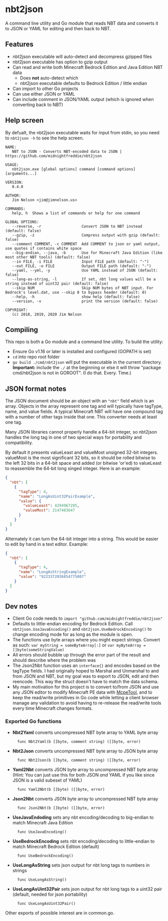 # nbt2json

A command line utility and Go module that reads NBT data and converts it to JSON or YAML for editing and then back to NBT.

## Features

- nbt2json executable will auto-detect and decompress gzipped files
- nbt2json executable has option to gzip output
- Can read and write both Minecraft Bedrock Edition and Java Edition NBT data
    - Does **not** auto-detect which
    - nbt2json executable defaults to Bedrock Edition / little endian
- Can import to other Go projects
- Can use either JSON or YAML
- Can include comment in JSON/YAML output (which is ignored when converting back to NBT)

## Help screen

By defualt, the nbt2json executable waits for input from stdin, so you need to `nbt2json -h` to see the help screen.

```
NAME:
   NBT to JSON - Converts NBT-encoded data to JSON | https://github.com/midnightfreddie/nbt2json

USAGE:
   nbt2json.exe [global options] command [command options] [arguments...]

VERSION:
   0.4.0

AUTHOR:
   Jim Nelson <jim@jimnelson.us>

COMMANDS:
   help, h  Shows a list of commands or help for one command

GLOBAL OPTIONS:
   --reverse, -r                  Convert JSON to NBT instead (default: false)
   --gzip, -z                     Compress output with gzip (default: false)
   --comment COMMENT, -c COMMENT  Add COMMENT to json or yaml output, use quotes if contains white space
   --big-endian, --java, -b       Use for Minecraft Java Edition (like most other NBT tools) (default: false)
   --in FILE, -i FILE             Input FILE path (default: "-")
   --out FILE, -o FILE            Output FILE path (default: "-")
   --yaml, --yml, -y              Use YAML instead of JSON (default: false)
   --long-as-string, -l           If set, nbt long values will be a string instead of uint32 pair (default: false)
   --skip NUM                     Skip NUM bytes of NBT input. For Bedrock's level.dat, use --skip 8 to bypass header (default: 0)
   --help, -h                     show help (default: false)
   --version, -v                  print the version (default: false)

COPYRIGHT:
   (c) 2018, 2019, 2020 Jim Nelson
```

## Compiling

This repo is both a Go module and a command line utility. To build the utility:

- Ensure Go v1.16 or later is installed and configured (GOPATH is set)
- `cd` into repo root folder
- `go build ./cmd/nbt2json` will put the executable in the current directory. **Important:** include the `./` at the beginning or else it will throw "package cmd/nbt2json is not in GOROOT". (I do that. Every. Time.)

## JSON format notes

The JSON document should be an object with an `"nbt"` field which is an array.
Objects in the array represent one tag and will typically have tagType, name,
and value fields. A typical Minecraft NBT will have one compound tag with a
number of other tags inside that one. This converter needs at least one tag.

Many JSON libraries cannot properly handle a 64-bit integer, so nbt2json handles
the long tag in one of two special ways for portability and compatibility.

By default it presents valueLeast and valueMost unsigned 32-bit integers.
valueMost is the most significant 32 bits, so it should be rolled bitwise to the
left 32 bits in a 64-bit space and added (or bitwise 'or'ed) to valueLeast to
reassemble the 64-bit long singed integer. Here is an example:

```json
{
  "nbt": [
    {
      "tagType": 4,
      "name": "LongAsUint32PairExample",
      "value": {
        "valueLeast": 4294967295,
        "valueMost": 2147483647
      }
    }
  ]
}
```

Alternately it can turn the 64-bit integer into a string. This would be easier
to edit by hand in a text editor. Example:

```json
{
  "nbt": [
    {
      "tagType": 4,
      "name": "LongAsStringExample",
      "value": "9223372036854775807"
    }
  ]
}
```

## Dev notes

- Client Go code needs to `import "github.com/midnightfreddie/nbt2json"`
- Defaults to little-endian encoding for Bedrock Edition. Call `nbt2json.UseJavaEncoding()` and `nbt2json.UseBedrockEncoding()` to change encoding mode for as long as the module is open.
- The functions use byte arrays where you might expect strings. Convert as such: `var myString = someByteArray[:]` or `var myByteArray = []byte(someStringValue)`
- All errors should bubble up through the error part of the result and should describe where the problem was
- The Json2Nbt function uses an `interface{}` and encodes based on the tagType fields. I had originally hoped to Marshal and Unmarshal to and from JSON and NBT, but my goal was to export to JSON, edit and then reencode. This way the struct doesn't have to match the data schema.
- My main motivation for this project is to convert to/from JSON and use any JSON editor to modify Minecraft PE data with [McpeTool](https://github.com/midnightfreddie/McpeTool), and to keep the read/write primitives in Go code while letting a client browser manage any validation to avoid having to re-release the read/write tools every time Minecraft changes formats.

### Exported Go functions

- **Nbt2Yaml** converts uncompressed NBT byte array to YAML byte array

		func Nbt2Yaml(b []byte, comment string) ([]byte, error)

- **Nbt2Json** converts uncompressed NBT byte array to JSON byte array

		func Nbt2Json(b []byte, comment string) ([]byte, error)

- **Yaml2Nbt** converts JSON byte array to uncompressed NBT byte array (Hint: You can just use this for both JSON *and* YAML if you like since JSON is a valid subeset of YAML)

		func Yaml2Nbt(b []byte) ([]byte, error)

- **Json2Nbt** converts JSON byte array to uncompressed NBT byte array

		func Json2Nbt(b []byte) ([]byte, error)

- **UseJavaEndoding** sets any nbt encoding/decoding to big-endian to match Minecraft Java Edition

        func UseJavaEncoding()

- **UseBedrockEncoding** sets nbt encoding/decoding to little-endian to match Minecraft Bedrock Edition (default)

        func UseBedrockEncoding()

- **UseLongAsString** sets json output for nbt long tags to numbers in strings

        func UseLongAsString()

- **UseLongAsUint32Pair** sets json output for nbt long tags to a uint32 pair (default, needed for json portability)

        func UseLongAsUint32Pair()

Other exports of possible interest are in common.go.
